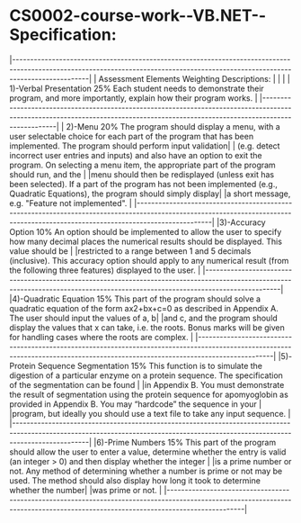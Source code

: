 # CS0002-course-work--VB.NET--Specification:
|---------------------------------------------------------------------------------------------------------------------------------------------------------------------------------|
| Assessment Elements	Weighting	Descriptions:                                                                                                                                     |
|                                                                                                                                                                                 |
| 1)-Verbal Presentation	25%	Each student needs to demonstrate their program, and more importantly, explain how their program works.                                             |
|---------------------------------------------------------------------------------------------------------------------------------------------------------------------------------|
| 2)-Menu	20%	The program should display a menu, with a user selectable choice for each part of the program that has been implemented. The program should perform input validation|  | (e.g. detect incorrect user entries and inputs) and also have an option to exit the program. On selecting a menu item, the appropriate part of the program should run, and the  |  |menu should then be redisplayed (unless exit has been selected). If a part of the program has not been implemented (e.g., Quadratic Equations), the program should simply display| |a short message, e.g. "Feature not implemented".                                                                                                                                 |
|---------------------------------------------------------------------------------------------------------------------------------------------------------------------------------|
|3)-Accuracy Option	10%	An option should be implemented to allow the user to specify how many decimal places the numerical results should be displayed. This value should be      | |restricted to a range between 1 and 5 decimals (inclusive). This accuracy option should apply to any numerical result (from the following three features) displayed to the user. |
|---------------------------------------------------------------------------------------------------------------------------------------------------------------------------------|
|4)-Quadratic Equation 15%	This part of the program should solve a quadratic equation of the form ax2+bx+c=0 as described in Appendix A. The user should input the values of a, b| |and c, and the program should display the values that x can take, i.e. the roots. Bonus marks will be given for handling cases where the roots are complex.                      |
|---------------------------------------------------------------------------------------------------------------------------------------------------------------------------------|
|5)-Protein Sequence Segmentation	15%	This function is to simulate the digestion of a particular enzyme on a protein sequence. The specification of the segmentation can be found | |in Appendix B. You must demonstrate the result of segmentation using the protein sequence for apomyoglobin as provided in Appendix B. You may “hardcode” the sequence in your    | |program, but ideally you should use a text file to take any input sequence.                                                                                                      |
|---------------------------------------------------------------------------------------------------------------------------------------------------------------------------------|
|6)-Prime Numbers	15%	This part of the program should allow the user to enter a value, determine whether the entry is valid (an integer > 0) and then display whether the integer | |is a prime number or not. Any method of determining whether a number is prime or not may be used. The method should also display how long it took to determine whether the number|  |was prime or not.                                                                                                                                                                |
|---------------------------------------------------------------------------------------------------------------------------------------------------------------------------------|
